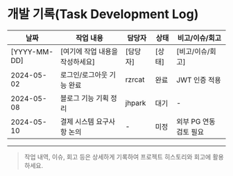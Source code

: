 # 개발 기록(Task Development Log)

| 날짜         | 작업 내용                       | 담당자   | 상태   | 비고/이슈/회고         |
| ------------ | ------------------------------- | -------- | ------ | ---------------------- |
| [YYYY-MM-DD] | [여기에 작업 내용을 작성하세요] | [담당자] | [상태] | [비고/이슈/회고]       |
| 2024-05-02   | 로그인/로그아웃 기능 완료       | rzrcat   | 완료   | JWT 인증 적용          |
| 2024-05-08   | 블로그 기능 기획 정리           | jhpark   | 대기   | -                      |
| 2024-05-10   | 결제 시스템 요구사항 논의       | -        | 미정   | 외부 PG 연동 검토 필요 |

---

> 작업 내역, 이슈, 회고 등은 상세하게 기록하여 프로젝트 히스토리와 회고에 활용하세요.

